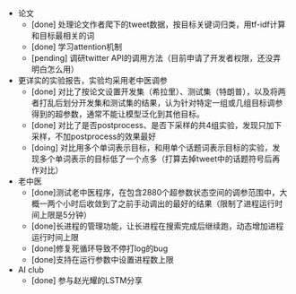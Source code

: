 
* 论文
  * [done] 处理论文作者爬下的tweet数据，按目标关键词归类，用tf-idf计算和目标最相关的词
  * [done] 学习attention机制
  * [pending] 调研twitter API的调用方法（目前申请了开发者权限，还没弄明白怎么用）
* 更详实的实验报告，实验均采用老中医调参
  * [done] 对比了按论文设置开发集（希拉里）、测试集（特朗普），以及将两者打乱后划分开发集和测试集的结果，认为针对特定一组或几组目标调参得到的超参数，通常不能让模型泛化到其他目标。
  * [done] 对比了是否postprocess、是否下采样的共4组实验，发现只加下采样，不加postprocess的效果最好
  * [doing] 对比用多个单词表示目标，和用单个话题词表示目标的实验，发现多个单词表示的目标低了一个点多（打算去掉tweet中的话题符号后再作对比）
* 老中医
  * [done]测试老中医程序，在包含2880个超参数状态空间的调参范围中，大概一两个小时后收敛到了之前手动调出的最好的结果（限制了进程运行时间上限是5分钟）
  * [done]长进程的管理功能，让长进程在搜索完成后继续跑，动态增加进程运行时间上限
  * [done]修复死循环导致不停打log的bug
  * [done]支持在运行参数中设置进程数上限
* AI club
  * [done] 参与赵光耀的LSTM分享

